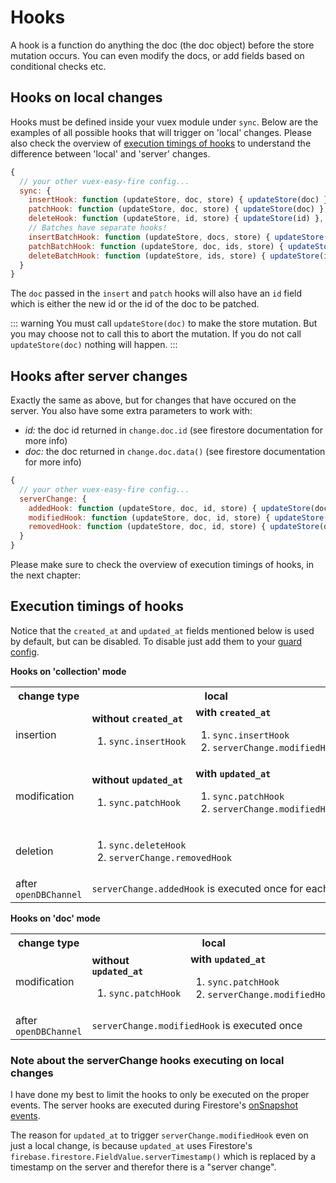# Hooks

A hook is a function do anything the doc (the doc object) before the store mutation occurs. You can even modify the docs, or add fields based on conditional checks etc.

## Hooks on local changes

Hooks must be defined inside your vuex module under `sync`. Below are the examples of all possible hooks that will trigger on 'local' changes. Please also check the overview of [execution timings of hooks](#execution-timings-of-hooks) to understand the difference between 'local' and 'server' changes.

```js
{
  // your other vuex-easy-fire config...
  sync: {
    insertHook: function (updateStore, doc, store) { updateStore(doc) },
    patchHook: function (updateStore, doc, store) { updateStore(doc) },
    deleteHook: function (updateStore, id, store) { updateStore(id) },
    // Batches have separate hooks!
    insertBatchHook: function (updateStore, docs, store) { updateStore(doc) },
    patchBatchHook: function (updateStore, doc, ids, store) { updateStore(doc, ids) },
    deleteBatchHook: function (updateStore, ids, store) { updateStore(ids) },
  }
}
```

The `doc` passed in the `insert` and `patch` hooks will also have an `id` field which is either the new id or the id of the doc to be patched.

::: warning You must call `updateStore(doc)` to make the store mutation.
But you may choose not to call this to abort the mutation. If you do not call `updateStore(doc)` nothing will happen.
:::

## Hooks after server changes

Exactly the same as above, but for changes that have occured on the server. You also have some extra parameters to work with:

- *id:* the doc id returned in `change.doc.id` (see firestore documentation for more info)
- *doc:* the doc returned in `change.doc.data()` (see firestore documentation for more info)

```js
{
  // your other vuex-easy-fire config...
  serverChange: {
    addedHook: function (updateStore, doc, id, store) { updateStore(doc) },
    modifiedHook: function (updateStore, doc, id, store) { updateStore(doc) },
    removedHook: function (updateStore, doc, id, store) { updateStore(doc) },
  }
}
```

Please make sure to check the overview of execution timings of hooks, in the next chapter:

## Execution timings of hooks

Notice that the `created_at` and `updated_at` fields mentioned below is used by default, but can be disabled. To disable just add them to your [guard config](extra-features.html#fillables-and-guard).

**Hooks on 'collection' mode**

<table>
  <tr>
    <th>change type</th>
    <th colspan="2">local</th>
    <th>server</th>
  </tr>
  <tr>
    <td>insertion</td>
    <td>
      <b>without <code>created_at</code></b>
      <ol>
        <li><code>sync.insertHook</code></li>
      </ol>
    </td>
    <td>
      <b>with <code>created_at</code></b>
      <ol>
        <li><code>sync.insertHook</code></li>
        <li><code>serverChange.modifiedHook</code></li>
      </ol>
    </td>
    <td><code>serverChange.addedHook</code></td>
  </tr>
  <tr>
    <td>modification</td>
    <td>
      <b>without <code>updated_at</code></b>
      <ol>
        <li><code>sync.patchHook</code></li>
      </ol>
    </td>
    <td>
      <b>with <code>updated_at</code></b>
      <ol>
        <li><code>sync.patchHook</code></li>
        <li><code>serverChange.modifiedHook</code></li>
      </ol>
    </td>
    <td><code>serverChange.modifiedHook</code></td>
  </tr>
  <tr>
    <td>deletion</td>
    <td colspan="2">
      <ol>
        <li><code>sync.deleteHook</code></li>
        <li><code>serverChange.removedHook</code></li>
      </ol>
    </td>
    <td><code>serverChange.removedHook</code></td>
  </tr>
  <tr>
    <td>after <code>openDBChannel</code></td>
    <td colspan="3"><code>serverChange.addedHook</code> is executed once for each doc</td>
  </tr>
</table>

**Hooks on 'doc' mode**

<table>
  <tr>
    <th>change type</th>
    <th colspan="2">local</th>
    <th>server</th>
  </tr>
  <tr>
    <td>modification</td>
    <td>
      <b>without <code>updated_at</code></b>
      <ol>
        <li><code>sync.patchHook</code></li>
      </ol>
    </td>
    <td>
      <b>with <code>updated_at</code></b>
      <ol>
        <li><code>sync.patchHook</code></li>
        <li><code>serverChange.modifiedHook</code></li>
      </ol>
    </td>
    <td><code>serverChange.modifiedHook</code></td>
  </tr>
  <tr>
    <td>after <code>openDBChannel</code></td>
    <td colspan="3"><code>serverChange.modifiedHook</code> is executed once</td>
  </tr>
</table>

### Note about the serverChange hooks executing on local changes

I have done my best to limit the hooks to only be executed on the proper events. The server hooks are executed during Firestore's [onSnapshot events](https://firebase.google.com/docs/firestore/query-data/listen).

The reason for `updated_at` to trigger `serverChange.modifiedHook` even on just a local change, is because `updated_at` uses Firestore's `firebase.firestore.FieldValue.serverTimestamp()` which is replaced by a timestamp on the server and therefor there is a "server change".
